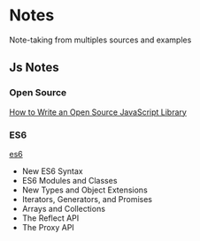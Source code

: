 # <b>Notes</b>
Note-taking from multiples sources and examples

## Js Notes

### Open Source

[How to Write an Open Source JavaScript Library](https://github.com/MABelanger/notes/blob/master/micro-library)

### ES6
[es6](https://github.com/MABelanger/notes/tree/master/es6)
- New ES6 Syntax
- ES6 Modules and Classes
- New Types and Object Extensions
- Iterators, Generators, and Promises
- Arrays and Collections
- The Reflect API
- The Proxy API
